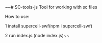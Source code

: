 ~~# SC-tools-js
Tool for working with sc files 

How to use:

1 install supercell-swf(npm i supercell-swf)


2 run index.js (node index.js)~~
